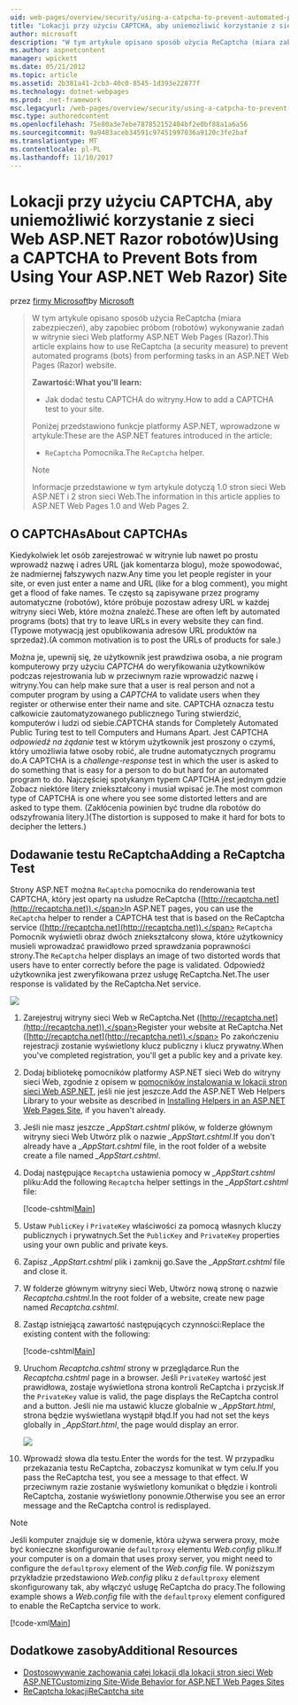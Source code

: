 ```yaml
---
uid: web-pages/overview/security/using-a-catpcha-to-prevent-automated-programs-bots-from-using-your-aspnet-web-site
title: "Lokacji przy użyciu CAPTCHA, aby uniemożliwić korzystanie z sieci Web ASP.NET Razor robotów) | Dokumentacja firmy Microsoft"
author: microsoft
description: "W tym artykule opisano sposób użycia ReCaptcha (miara zabezpieczeń), aby zapobiec próbom (robotów) wykonywanie zadań w strony sieci Web ASP.NET (Razor) firma Microsoft..."
ms.author: aspnetcontent
manager: wpickett
ms.date: 05/21/2012
ms.topic: article
ms.assetid: 2b381a41-2cb3-40c0-8545-1d393e22877f
ms.technology: dotnet-webpages
ms.prod: .net-framework
msc.legacyurl: /web-pages/overview/security/using-a-catpcha-to-prevent-automated-programs-bots-from-using-your-aspnet-web-site
msc.type: authoredcontent
ms.openlocfilehash: 75e80a3e7ebe787852152404bf2e0bf88a1a6a56
ms.sourcegitcommit: 9a9483aceb34591c97451997036a9120c3fe2baf
ms.translationtype: MT
ms.contentlocale: pl-PL
ms.lasthandoff: 11/10/2017
---
```

<a name="using-a-captcha-to-prevent-bots-from-using-your-aspnet-web-razor-site"></a><span data-ttu-id="3a2ce-103">Lokacji przy użyciu CAPTCHA, aby uniemożliwić korzystanie z sieci Web ASP.NET Razor robotów)</span><span class="sxs-lookup"><span data-stu-id="3a2ce-103">Using a CAPTCHA to Prevent Bots from Using Your ASP.NET Web Razor) Site</span></span>
====================
<span data-ttu-id="3a2ce-104">przez [firmy Microsoft](https://github.com/microsoft)</span><span class="sxs-lookup"><span data-stu-id="3a2ce-104">by [Microsoft](https://github.com/microsoft)</span></span>

> <span data-ttu-id="3a2ce-105">W tym artykule opisano sposób użycia ReCaptcha (miara zabezpieczeń), aby zapobiec próbom (robotów) wykonywanie zadań w witrynie sieci Web platformy ASP.NET Web Pages (Razor).</span><span class="sxs-lookup"><span data-stu-id="3a2ce-105">This article explains how to use ReCaptcha (a security measure) to prevent automated programs (bots) from performing tasks in an ASP.NET Web Pages (Razor) website.</span></span>
> 
> <span data-ttu-id="3a2ce-106">**Zawartość:**</span><span class="sxs-lookup"><span data-stu-id="3a2ce-106">**What you'll learn:**</span></span> 
> 
> - <span data-ttu-id="3a2ce-107">Jak dodać testu CAPTCHA do witryny.</span><span class="sxs-lookup"><span data-stu-id="3a2ce-107">How to add a CAPTCHA test to your site.</span></span>
> 
> <span data-ttu-id="3a2ce-108">Poniżej przedstawiono funkcje platformy ASP.NET, wprowadzone w artykule:</span><span class="sxs-lookup"><span data-stu-id="3a2ce-108">These are the ASP.NET features introduced in the article:</span></span>
> 
> - <span data-ttu-id="3a2ce-109">`ReCaptcha` Pomocnika.</span><span class="sxs-lookup"><span data-stu-id="3a2ce-109">The `ReCaptcha` helper.</span></span>
> 
> > [!NOTE]
> > <span data-ttu-id="3a2ce-110">Informacje przedstawione w tym artykule dotyczą 1.0 stron sieci Web ASP.NET i 2 stron sieci Web.</span><span class="sxs-lookup"><span data-stu-id="3a2ce-110">The information in this article applies to ASP.NET Web Pages 1.0 and Web Pages 2.</span></span>


## <a name="about-captchas"></a><span data-ttu-id="3a2ce-111">O CAPTCHAs</span><span class="sxs-lookup"><span data-stu-id="3a2ce-111">About CAPTCHAs</span></span>

<span data-ttu-id="3a2ce-112">Kiedykolwiek let osób zarejestrować w witrynie lub nawet po prostu wprowadź nazwę i adres URL (jak komentarza blogu), może spowodować, że nadmiernej fałszywych nazw.</span><span class="sxs-lookup"><span data-stu-id="3a2ce-112">Any time you let people register in your site, or even just enter a name and URL (like for a blog comment), you might get a flood of fake names.</span></span> <span data-ttu-id="3a2ce-113">Te często są zapisywane przez programy automatyczne (robotów), które próbuje pozostaw adresy URL w każdej witryny sieci Web, które można znaleźć.</span><span class="sxs-lookup"><span data-stu-id="3a2ce-113">These are often left by automated programs (bots) that try to leave URLs in every website they can find.</span></span> <span data-ttu-id="3a2ce-114">(Typowe motywacją jest opublikowania adresów URL produktów na sprzedaż).</span><span class="sxs-lookup"><span data-stu-id="3a2ce-114">(A common motivation is to post the URLs of products for sale.)</span></span>

<span data-ttu-id="3a2ce-115">Można je, upewnij się, że użytkownik jest prawdziwa osoba, a nie program komputerowy przy użyciu *CAPTCHA* do weryfikowania użytkowników podczas rejestrowania lub w przeciwnym razie wprowadzić nazwę i witryny.</span><span class="sxs-lookup"><span data-stu-id="3a2ce-115">You can help make sure that a user is real person and not a computer program by using a *CAPTCHA* to validate users when they register or otherwise enter their name and site.</span></span> <span data-ttu-id="3a2ce-116">CAPTCHA oznacza testu całkowicie zautomatyzowanego publicznego Turing stwierdzić, komputerów i ludzi od siebie.</span><span class="sxs-lookup"><span data-stu-id="3a2ce-116">CAPTCHA stands for Completely Automated Public Turing test to tell Computers and Humans Apart.</span></span> <span data-ttu-id="3a2ce-117">Jest CAPTCHA *odpowiedź na żądanie* test w którym użytkownik jest proszony o czymś, który umożliwia łatwe osoby robić, ale trudne automatycznych programu do.</span><span class="sxs-lookup"><span data-stu-id="3a2ce-117">A CAPTCHA is a *challenge-response* test in which the user is asked to do something that is easy for a person to do but hard for an automated program to do.</span></span> <span data-ttu-id="3a2ce-118">Najczęściej spotykanym typem CAPTCHA jest jednym gdzie Zobacz niektóre litery zniekształcony i musiał wpisać je.</span><span class="sxs-lookup"><span data-stu-id="3a2ce-118">The most common type of CAPTCHA is one where you see some distorted letters and are asked to type them.</span></span> <span data-ttu-id="3a2ce-119">(Zakłócenia powinien być trudne dla robotów do odszyfrowania litery.)</span><span class="sxs-lookup"><span data-stu-id="3a2ce-119">(The distortion is supposed to make it hard for bots to decipher the letters.)</span></span>

## <a name="adding-a-recaptcha-test"></a><span data-ttu-id="3a2ce-120">Dodawanie testu ReCaptcha</span><span class="sxs-lookup"><span data-stu-id="3a2ce-120">Adding a ReCaptcha Test</span></span>

<span data-ttu-id="3a2ce-121">Strony ASP.NET można `ReCaptcha` pomocnika do renderowania test CAPTCHA, który jest oparty na usłudze ReCaptcha ([http://recaptcha.net](http://recaptcha.net)).</span><span class="sxs-lookup"><span data-stu-id="3a2ce-121">In ASP.NET pages, you can use the `ReCaptcha` helper to render a CAPTCHA test that is based on the ReCaptcha service ([http://recaptcha.net](http://recaptcha.net)).</span></span> <span data-ttu-id="3a2ce-122">`ReCaptcha` Pomocnik wyświetli obraz dwóch zniekształcony słowa, które użytkownicy musieli wprowadzać prawidłowo przed sprawdzania poprawności strony.</span><span class="sxs-lookup"><span data-stu-id="3a2ce-122">The `ReCaptcha` helper displays an image of two distorted words that users have to enter correctly before the page is validated.</span></span> <span data-ttu-id="3a2ce-123">Odpowiedź użytkownika jest zweryfikowana przez usługę ReCaptcha.Net.</span><span class="sxs-lookup"><span data-stu-id="3a2ce-123">The user response is validated by the ReCaptcha.Net service.</span></span>

![](using-a-catpcha-to-prevent-automated-programs-bots-from-using-your-aspnet-web-site/_static/image1.jpg)

1. <span data-ttu-id="3a2ce-124">Zarejestruj witryny sieci Web w ReCaptcha.Net ([http://recaptcha.net](http://recaptcha.net)).</span><span class="sxs-lookup"><span data-stu-id="3a2ce-124">Register your website at ReCaptcha.Net ([http://recaptcha.net](http://recaptcha.net)).</span></span> <span data-ttu-id="3a2ce-125">Po zakończeniu rejestracji zostanie wyświetlony klucz publiczny i klucz prywatny.</span><span class="sxs-lookup"><span data-stu-id="3a2ce-125">When you've completed registration, you'll get a public key and a private key.</span></span>
2. <span data-ttu-id="3a2ce-126">Dodaj bibliotekę pomocników platformy ASP.NET sieci Web do witryny sieci Web, zgodnie z opisem w [pomocników instalowania w lokacji stron sieci Web ASP.NET](https://go.microsoft.com/fwlink/?LinkId=252372), jeśli nie jest jeszcze.</span><span class="sxs-lookup"><span data-stu-id="3a2ce-126">Add the ASP.NET Web Helpers Library to your website as described in [Installing Helpers in an ASP.NET Web Pages Site](https://go.microsoft.com/fwlink/?LinkId=252372), if you haven't already.</span></span>
3. <span data-ttu-id="3a2ce-127">Jeśli nie masz jeszcze  *\_AppStart.cshtml* plików, w folderze głównym witryny sieci Web Utwórz plik o nazwie  *\_AppStart.cshtml*.</span><span class="sxs-lookup"><span data-stu-id="3a2ce-127">If you don't already have a *\_AppStart.cshtml* file, in the root folder of a website create a file named *\_AppStart.cshtml*.</span></span>
4. <span data-ttu-id="3a2ce-128">Dodaj następujące `Recaptcha` ustawienia pomocy w  *\_AppStart.cshtml* pliku:</span><span class="sxs-lookup"><span data-stu-id="3a2ce-128">Add the following `Recaptcha` helper settings in the *\_AppStart.cshtml* file:</span></span> 

    [!code-cshtml[Main](using-a-catpcha-to-prevent-automated-programs-bots-from-using-your-aspnet-web-site/samples/sample1.cshtml?highlight=6-7)]
5. <span data-ttu-id="3a2ce-129">Ustaw `PublicKey` i `PrivateKey` właściwości za pomocą własnych kluczy publicznych i prywatnych.</span><span class="sxs-lookup"><span data-stu-id="3a2ce-129">Set the `PublicKey` and `PrivateKey` properties using your own public and private keys.</span></span>
6. <span data-ttu-id="3a2ce-130">Zapisz  *\_AppStart.cshtml* plik i zamknij go.</span><span class="sxs-lookup"><span data-stu-id="3a2ce-130">Save the *\_AppStart.cshtml* file and close it.</span></span>
7. <span data-ttu-id="3a2ce-131">W folderze głównym witryny sieci Web, Utwórz nową stronę o nazwie *Recaptcha.cshtml*.</span><span class="sxs-lookup"><span data-stu-id="3a2ce-131">In the root folder of a website, create new page named *Recaptcha.cshtml*.</span></span>
8. <span data-ttu-id="3a2ce-132">Zastąp istniejącą zawartość następujących czynności:</span><span class="sxs-lookup"><span data-stu-id="3a2ce-132">Replace the existing content with the following:</span></span> 

    [!code-cshtml[Main](using-a-catpcha-to-prevent-automated-programs-bots-from-using-your-aspnet-web-site/samples/sample2.cshtml)]
9. <span data-ttu-id="3a2ce-133">Uruchom *Recaptcha.cshtml* strony w przeglądarce.</span><span class="sxs-lookup"><span data-stu-id="3a2ce-133">Run the *Recaptcha.cshtml* page in a browser.</span></span> <span data-ttu-id="3a2ce-134">Jeśli `PrivateKey` wartość jest prawidłowa, zostaje wyświetlona strona kontroli ReCaptcha i przycisk.</span><span class="sxs-lookup"><span data-stu-id="3a2ce-134">If the `PrivateKey` value is valid, the page displays the ReCaptcha control and a button.</span></span> <span data-ttu-id="3a2ce-135">Jeśli nie ma ustawić klucze globalnie w  *\_AppStart.html*, strona będzie wyświetlana wystąpił błąd.</span><span class="sxs-lookup"><span data-stu-id="3a2ce-135">If you had not set the keys globally in *\_AppStart.html*, the page would display an error.</span></span> 

    ![](using-a-catpcha-to-prevent-automated-programs-bots-from-using-your-aspnet-web-site/_static/image1.png)
10. <span data-ttu-id="3a2ce-136">Wprowadź słowa dla testu.</span><span class="sxs-lookup"><span data-stu-id="3a2ce-136">Enter the words for the test.</span></span> <span data-ttu-id="3a2ce-137">W przypadku przekazania testu ReCaptcha, zobaczysz komunikat w tym celu.</span><span class="sxs-lookup"><span data-stu-id="3a2ce-137">If you pass the ReCaptcha test, you see a message to that effect.</span></span> <span data-ttu-id="3a2ce-138">W przeciwnym razie zostanie wyświetlony komunikat o błędzie i kontroli ReCaptcha, zostanie wyświetlony ponownie.</span><span class="sxs-lookup"><span data-stu-id="3a2ce-138">Otherwise you see an error message and the ReCaptcha control is redisplayed.</span></span>

> [!NOTE]
> <span data-ttu-id="3a2ce-139">Jeśli komputer znajduje się w domenie, która używa serwera proxy, może być konieczne skonfigurowanie `defaultproxy` elementu *Web.config* pliku.</span><span class="sxs-lookup"><span data-stu-id="3a2ce-139">If your computer is on a domain that uses proxy server, you might need to configure the `defaultproxy` element of the *Web.config* file.</span></span> <span data-ttu-id="3a2ce-140">W poniższym przykładzie przedstawiono *Web.config* pliku z `defaultproxy` element skonfigurowany tak, aby włączyć usługę ReCaptcha do pracy.</span><span class="sxs-lookup"><span data-stu-id="3a2ce-140">The following example shows a *Web.config* file with the `defaultproxy` element configured to enable the ReCaptcha service to work.</span></span>
> 
> [!code-xml[Main](using-a-catpcha-to-prevent-automated-programs-bots-from-using-your-aspnet-web-site/samples/sample3.xml)]


<a id="Additional_Resources"></a>
## <a name="additional-resources"></a><span data-ttu-id="3a2ce-141">Dodatkowe zasoby</span><span class="sxs-lookup"><span data-stu-id="3a2ce-141">Additional Resources</span></span>


- [<span data-ttu-id="3a2ce-142">Dostosowywanie zachowania całej lokacji dla lokacji stron sieci Web ASP.NET</span><span class="sxs-lookup"><span data-stu-id="3a2ce-142">Customizing Site-Wide Behavior for ASP.NET Web Pages Sites</span></span>](https://go.microsoft.com/fwlink/?LinkId=202906)
- [<span data-ttu-id="3a2ce-143">ReCaptcha lokacji</span><span class="sxs-lookup"><span data-stu-id="3a2ce-143">ReCaptcha site</span></span>](https://www.google.com/recaptcha)
